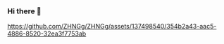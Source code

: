 ### Hi there 👋

<!--
**ZHNGg/ZHNGg** is a ✨ _special_ ✨ repository because its `README.md` (this file) appears on your GitHub profile.

Here are some ideas to get you started:
- 🌱 I’m currently learning ... ...
- 💬 Ask me about ...
- 📫 Email：17353858628@163.com
- 😄 Pronouns: ...
- ⚡ Fun fact: ...
-->


https://github.com/ZHNGg/ZHNGg/assets/137498540/354b2a43-aac5-4886-8520-32ea3f7753ab

